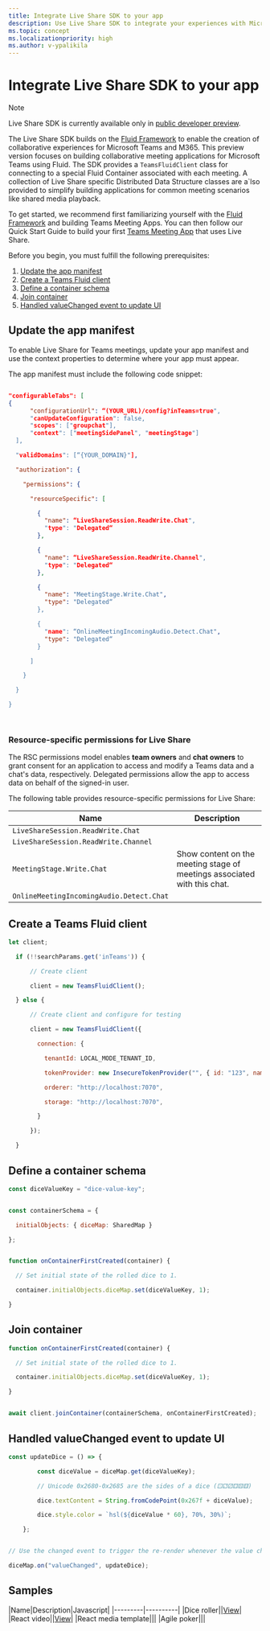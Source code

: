 ```yaml
---
title: Integrate Live Share SDK to your app
description: Use Live Share SDK to integrate your experiences with Microsoft Teams.
ms.topic: concept
ms.localizationpriority: high
ms.author: v-ypalikila
---
```


# Integrate Live Share SDK to your app

> [!NOTE]
> Live Share SDK is currently available only in [public developer preview](../resources/dev-preview/developer-preview-intro.md).

The Live Share SDK builds on the [Fluid Framework](https://fluidframework.com/) to enable the creation of collaborative experiences for Microsoft Teams and M365. This preview version focuses on building collaborative meeting applications for Microsoft Teams using Fluid. The SDK provides a `TeamsFluidClient` class for connecting to a special Fluid Container associated with each meeting. A collection of Live Share specific Distributed Data Structure classes are a`lso provided to simplify building applications for common meeting scenarios like shared media playback.

To get started, we recommend first familiarizing yourself with the [Fluid Framework](https://fluidframework.com/docs/) and building Teams Meeting Apps. You can then follow our Quick Start Guide to build your first [Teams Meeting App](teams-apps-in-meetings.md) that uses Live Share.

Before you begin, you must fulfill the following prerequisites:

1. [Update the app manifest](#update-the-app-manifest)
1. [Create a Teams Fluid client](#create-a-teams-fluid-client)
1. [Define a container schema](#define-a-container-schema)
1. [Join container](#join-container)
1. [Handled valueChanged event to update UI](#handled-valuechanged-event-to-update-ui)

## Update the app manifest

 To enable Live Share for Teams meetings, update your app manifest and use the context properties to determine where your app must appear.

The app manifest must include the following code snippet:

```json

"configurableTabs": [​
{​
      "configurationUrl": “(YOUR_URL)/config?inTeams=true",​
      "canUpdateConfiguration": false,​
      "scopes": ["groupchat"],​
      "context": ["meetingSidePanel", "meetingStage"]​
  ],​

  "validDomains": [“{YOUR_DOMAIN}"],​

  "authorization": {​

    "permissions": {​

      "resourceSpecific": [​

        {​
          "name": “LiveShareSession.ReadWrite.Chat",​
          "type": "Delegated“​
        },​

        {​
          "name": “LiveShareSession.ReadWrite.Channel",​
          "type": "Delegated“​
        },​

        {​
          "name": "MeetingStage.Write.Chat",​
          "type": "Delegated“​
        },​

        {​
          "name": “OnlineMeetingIncomingAudio.Detect.Chat",​
          "type": "Delegated“​
        }​

      ]​

    }​

  }​

}​

​
```

### Resource-specific permissions for Live Share

The RSC permissions model enables **team owners** and **chat owners** to grant consent for an application to access and modify a Teams data and a chat's data, respectively. Delegated permissions allow the app to access data on behalf of the signed-in user.

The following table provides resource-specific permissions for Live Share:

|Name| Description |
| ----- | ----- |
|`LiveShareSession.ReadWrite.Chat`|<!--- need info --->|
|`LiveShareSession.ReadWrite.Channel`|<!--- need info --->|
|`MeetingStage.Write.Chat`|Show content on the meeting stage of meetings associated with this chat.|
|`OnlineMeetingIncomingAudio.Detect.Chat`|<!--- need info --->|

## Create a Teams Fluid client

```javascript
let client;

  if (!!searchParams.get('inTeams')) {

      // Create client

      client = new TeamsFluidClient();

  } else {

      // Create client and configure for testing

      client = new TeamsFluidClient({

        connection: {

          tenantId: LOCAL_MODE_TENANT_ID,

          tokenProvider: new InsecureTokenProvider("", { id: "123", name: "Test User" }),

          orderer: "http://localhost:7070",

          storage: "http://localhost:7070",

        }

      });

  }
```

## Define a container schema

```javascript
const diceValueKey = "dice-value-key";


const containerSchema = {

  initialObjects: { diceMap: SharedMap }

};


function onContainerFirstCreated(container) {

  // Set initial state of the rolled dice to 1.

  container.initialObjects.diceMap.set(diceValueKey, 1);

}
```

## Join container

```javascript
function onContainerFirstCreated(container) {

  // Set initial state of the rolled dice to 1.

  container.initialObjects.diceMap.set(diceValueKey, 1);

}


await client.joinContainer(containerSchema, onContainerFirstCreated);

```

## Handled valueChanged event to update UI


```javascript
const updateDice = () => {

        const diceValue = diceMap.get(diceValueKey);

        // Unicode 0x2680-0x2685 are the sides of a dice (⚀⚁⚂⚃⚄⚅)

        dice.textContent = String.fromCodePoint(0x267f + diceValue);

        dice.style.color = `hsl(${diceValue * 60}, 70%, 30%)`;

    };


// Use the changed event to trigger the re-render whenever the value changes.

diceMap.on("valueChanged", updateDice);

```

## Samples

|Name|Description|Javascript|
|---------|----------|
|Dice roller||[View](https://github.com/microsoft/live-share-sdk/tree/main/samples/01.dice-roller)|
|React video||[View](https://github.com/microsoft/live-share-sdk/tree/main/samples/02.react-video)|
|React media template|||
|Agile poker|||
